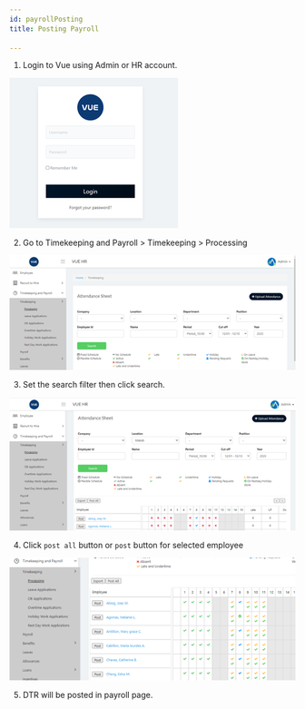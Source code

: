 ```yaml
---
id: payrollPosting
title: Posting Payroll

---
```


1. Login to Vue using Admin or HR account. 

![alt-text](assets/Picture2.png)

2. Go to Timekeeping and Payroll > Timekeeping > Processing
 
![alt-text](assets/19.png)


3. Set the search filter then click search.

![alt-text](assets/21.png)

4. Click `post all` button or `post` button for selected employee

![alt-text](assets/22.png)

5. DTR will be posted in payroll page.